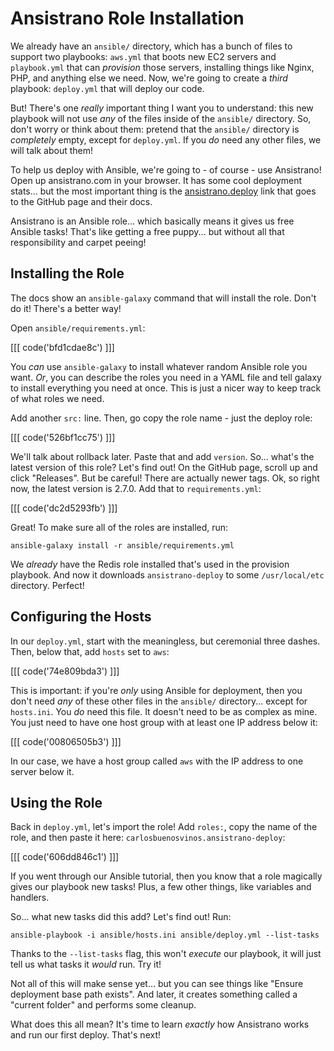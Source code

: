 # Ansistrano Role Installation

We already have an `ansible/` directory, which has a bunch of files to support
two playbooks: `aws.yml` that boots new EC2 servers and `playbook.yml` that can
*provision* those servers, installing things like Nginx, PHP, and anything else
we need. Now, we're going to create a *third* playbook: `deploy.yml` that will
deploy our code.

But! There's one *really* important thing I want you to understand: this new playbook
will not use *any* of the files inside of the `ansible/` directory. So, don't worry
or think about them: pretend that the `ansible/` directory is *completely* empty,
except for `deploy.yml`. If you *do* need any other files, we will talk about them!

To help us deploy with Ansible, we're going to - of course - use Ansistrano! Open
up ansistrano.com in your browser. It has some cool deployment stats... but the
most important thing is the [ansistrano.deploy][ansistrano_deploy] link that goes
to the GitHub page and their docs.

Ansistrano is an Ansible role... which basically means it gives us free Ansible
tasks! That's like getting a free puppy... but without all that responsibility and
carpet peeing!

## Installing the Role

The docs show an `ansible-galaxy` command that will install the role. Don't do it!
There's a better way!

Open `ansible/requirements.yml`:

[[[ code('bfd1cdae8c') ]]]

You *can* use `ansible-galaxy` to install whatever random Ansible role you want.
*Or*, you can describe the roles you need in a YAML file and tell galaxy to install
everything you need at once. This is just a nicer way to keep track of what roles
we need.

Add another `src:` line. Then, go copy the role name - just the deploy role:

[[[ code('526bf1cc75') ]]]

We'll talk about rollback later. Paste that and add `version`. So... what's the latest
version of this role? Let's find out! On the GitHub page, scroll up and click "Releases".
But be careful! There are actually newer tags. Ok, so right now, the latest version
is 2.7.0. Add that to `requirements.yml`:

[[[ code('dc2d5293fb') ]]]

Great! To make sure all of the roles are installed, run:

```terminal
ansible-galaxy install -r ansible/requirements.yml
```

We *already* have the Redis role installed that's used in the provision playbook.
And now it downloads `ansistrano-deploy` to some `/usr/local/etc` directory. Perfect!

## Configuring the Hosts

In our `deploy.yml`, start with the meaningless, but ceremonial three dashes. Then,
below that, add `hosts` set to `aws`:

[[[ code('74e809bda3') ]]]

This is important: if you're *only* using Ansible for deployment, then you don't
need *any* of these other files in the `ansible/` directory... except for `hosts.ini`.
You *do* need this file. It doesn't need to be as complex as mine. You just need
to have one host group with at least one IP address below it:

[[[ code('00806505b3') ]]]

In our case, we have a host group called `aws` with the IP address to one server
below it.

## Using the Role

Back in `deploy.yml`, let's import the role! Add `roles:`, copy the name of the role,
and then paste it here: `carlosbuenosvinos.ansistrano-deploy`:

[[[ code('606dd846c1') ]]]

If you went through our Ansible tutorial, then you know that a role magically
gives our playbook new tasks! Plus, a few other things, like variables and handlers.

So... what new tasks did this add? Let's find out! Run:

```terminal
ansible-playbook -i ansible/hosts.ini ansible/deploy.yml --list-tasks
```

Thanks to the `--list-tasks` flag, this won't *execute* our playbook, it will just
tell us what tasks it *would* run. Try it!

Not all of this will make sense yet... but you can see things like "Ensure deployment
base path exists". And later, it creates something called a "current folder" and
performs some cleanup.

What does this all mean? It's time to learn *exactly* how Ansistrano works and
run our first deploy. That's next!


[ansistrano_deploy]: https://github.com/ansistrano/deploy
